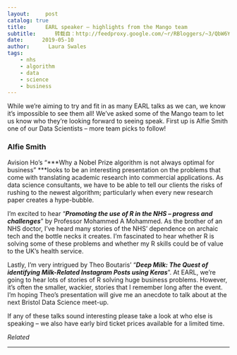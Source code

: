 ```yaml
---
layout:     post
catalog: true
title:      EARL speaker – highlights from the Mango team
subtitle:      转载自：http://feedproxy.google.com/~r/RBloggers/~3/QbW6Y8Kj5Rw/
date:      2019-05-10
author:      Laura Swales
tags:
    - nhs
    - algorithm
    - data
    - science
    - business
---
```






While we’re aiming to try and fit in as many EARL talks as we can, we know it’s impossible to see them all! We’ve asked some of the Mango team to let us know who they’re looking forward to seeing speak. First up is Alfie Smith one of our Data Scientists – more team picks to follow!

### Alfie Smith

Avision Ho’s “***Why a Nobel Prize algorithm is not always optimal for business” ***looks to be an interesting presentation on the problems that come with translating academic research into commercial applications. As data science consultants, we have to be able to tell our clients the risks of rushing to the newest algorithm; particularly when every new research paper creates a hype-bubble.

I’m excited to hear “***Promoting the use of R in the NHS – progress and challenges***” by Professor Mohammed A Mohammed. As the brother of an NHS doctor, I’ve heard many stories of the NHS’ dependence on archaic tech and the bottle necks it creates. I’m fascinated to hear whether R is solving some of these problems and whether my R skills could be of value to the UK’s health service.

Lastly, I’m very intrigued by Theo Boutaris’ “***Deep Milk: The Quest of identifying Milk-Related Instagram Posts using Keras***”. At EARL, we’re going to hear lots of stories of R solving huge business problems. However, it’s often the smaller, wackier, stories that I remember long after the event. I’m hoping Theo’s presentation will give me an anecdote to talk about at the next Bristol Data Science meet-up.

If any of these talks sound interesting please take a look at who else is speaking – we also have early bird ticket prices available for a limited time.


*Related*








---
